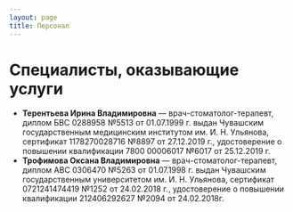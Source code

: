 ```yaml
---
layout: page
title: Персонал
---
```


# Специалисты, оказывающие услуги

- **Терентьева Ирина Владимировна** — врач-стоматолог-терапевт, диплом
  БВС 0288958 №5513 от 01.07.1999 г. выдан Чувашским государственным
  медицинским институтом им. И. Н. Ульянова, сертификат 1178270028716
  №8897 от 27.12.2019 г., удостоверение о повышении квалификации 7800
  00006017 №6017 от 25.12.2019 г.
- **Трофимова Оксана Владимировна** — врач-стоматолог-терапевт, диплом АВС 0306470 №5263 от 01.07.1998 г. выдан Чувашским государственным университетом им. И. Н. Ульянова, сертификат 0721241474419 №1252 от 24.02.2018 г., удостоверение о повышении квалификации 212406292627 №2094 от 24.02.2018г.
